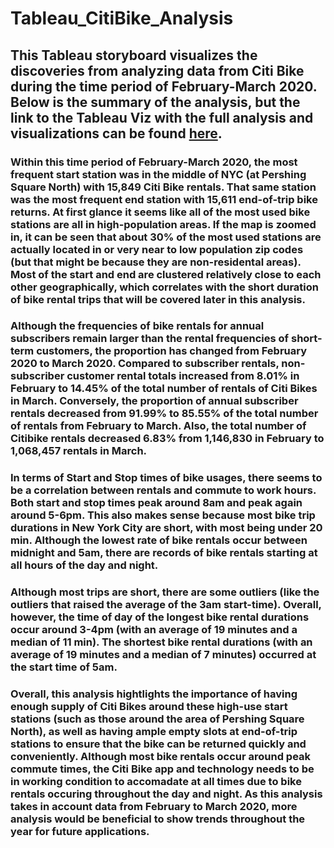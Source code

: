# Tableau_CitiBike_Analysis

## This Tableau storyboard visualizes the discoveries from analyzing data from Citi Bike during the time period of February-March 2020.  Below is the summary of the analysis, but the link to the Tableau Viz with the full analysis and visualizations can be found [here](https://public.tableau.com/views/CitiBikeAnalysis_15876078257070/StoryCitiBikeAnalysis?:language=en&:retry=yes&:display_count=y&:origin=viz_share_link).

### Within this time period of February-March 2020, the most frequent start station was in the middle of NYC (at Pershing Square North) with 15,849 Citi Bike rentals.  That same station was the most frequent end station with 15,611 end-of-trip bike returns. At first glance it seems like all of the most used bike stations are all in high-population areas.  If the map is zoomed in, it can be seen that about 30% of the most used stations are actually located in or very near to low population zip codes (but that might be because they are non-residental areas).  Most of the start and end are clustered relatively close to each other geographically, which correlates with the short duration of bike rental trips that will be covered later in this analysis.  

### Although the frequencies of bike rentals for annual subscribers remain larger than the rental frequencies of short-term customers, the proportion has changed from February 2020 to March 2020.  Compared to subscriber rentals, non-subscriber customer rental totals increased from 8.01% in February to 14.45% of the total number of rentals of Citi Bikes in March.  Conversely, the proportion of annual subscriber rentals decreased from 91.99% to 85.55% of the total number of rentals from February to March.  Also, the total number of Citibike rentals decreased 6.83% from 1,146,830 in February to 1,068,457 rentals in March.

### In terms of Start and Stop times of bike usages, there seems to be a correlation between rentals and commute to work hours.  Both start and stop times peak around 8am and peak again around 5-6pm.  This also makes sense because most bike trip durations in New York City are short, with most being under 20 min.  Although the lowest rate of bike rentals occur between midnight and 5am, there are records of bike rentals starting at all hours of the day and night.

### Although most trips are short, there are some outliers (like the outliers that raised the average of the 3am start-time).  Overall, however, the time of day of the longest bike rental durations occur around 3-4pm (with an average of 19 minutes and a median of 11 min).  The shortest bike rental durations (with an average of 19 minutes and a median of 7 minutes) occurred at the start time of 5am.  

### Overall, this analysis hightlights the importance of having enough supply of Citi Bikes around these high-use start stations (such as those around the area of Pershing Square North), as well as having ample empty slots at end-of-trip stations to ensure that the bike can be returned quickly and conveniently.  Although most bike rentals occur around peak commute times, the Citi Bike app and technology needs to be in working condition to accomadate at all times due to bike rentals occuring throughout the day and night.  As this analysis takes in account data from February to March 2020, more analysis would be beneficial to show trends throughout the year for future applications.
